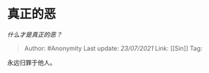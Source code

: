 # 真正的恶
*什么才是真正的恶？*

> Author: #Anonymity
> Last update: *23/07/2021* 
> Link: [[Sin]]
> Tag:   



永远归罪于他人。



